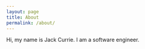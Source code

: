 ```yaml
---
layout: page
title: About
permalink: /about/
---
```


Hi, my name is Jack Currie. I am a software engineer.
